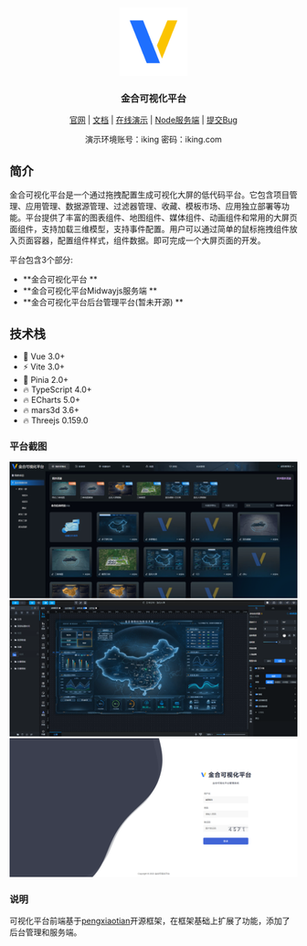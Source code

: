<!--
 * @Author       : wfl
 * @LastEditors  : wfl
 * @description  :
 * @updateInfo   :
 * @Date         : 2023-10-31 11:12:39
 * @LastEditTime : 2024-01-31 10:22:28
-->

<div align="center">
  <a href="https://datav.ikingtech.com/">
    <img src="./public/logo.png" alt="Logo" width="120" height="120">
  </a>

  <h3>金合可视化平台</h3>

  <a href="http://www.ikingtech.com/">官网</a>
  |
  <a href="https://datavdoc.ikingtech.com">文档</a>
  |
  <a href="https://datav.ikingtech.com">在线演示</a>
  |
  <a href="https://gitee.com/ikingtech/iking-datav-server">Node服务端</a>
  |
  <a href="https://gitee.com/ikingtech/iking-datav/issues">提交Bug</a>

  演示环境账号：iking 密码：iking.com
</div>

## 简介
金合可视化平台是一个通过拖拽配置生成可视化大屏的低代码平台。它包含项目管理、应用管理、数据源管理、过滤器管理、收藏、模板市场、应用独立部署等功能。平台提供了丰富的图表组件、地图组件、媒体组件、动画组件和常用的大屏页面组件，支持加载三维模型，支持事件配置。用户可以通过简单的鼠标拖拽组件放入页面容器，配置组件样式，组件数据。即可完成一个大屏页面的开发。

平台包含3个部分:
- **金合可视化平台 **
- **金合可视化平台Midwayjs服务端 **
- **金合可视化平台后台管理平台(暂未开源) **

## 技术栈
* 💪 Vue 3.0+
* ⚡ Vite 3.0+
* 🍍 Pinia 2.0+
* 🔥 TypeScript 4.0+
* 🔥 ECharts 5.0+
* 🔥 mars3d 3.6+
* 🔥 Threejs 0.159.0

### 平台截图
<img src="./public/images/图片1.png">

<img src="./public/images/图片2.png">

<img src="./public/images/图片3.png">

### 

### 说明
可视化平台前端基于[pengxiaotian](https://gitee.com/pengxiaotian/datav-vue)开源框架，在框架基础上扩展了功能，添加了后台管理和服务端。
